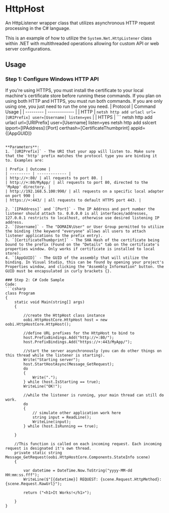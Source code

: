 # HttpHost
An HttpListener wrapper class that utilizes asynchronous HTTP request processing in the C# language.

This is an example of how to utilize the `System.Net.HttpListener` class within .NET with multithreaded operations allowing for custom API or web server configurations.

## Usage
### Step 1: Configure Windows HTTP API
If you're using HTTPS, you must install the certificate to your local machine's certificate store before running these commands. If you plan on using both HTTP and HTTPS, you must run both commands. If you are only using one, you just need to run the one you need.
| Protocol | Command Usage |
| --------- | ------------- |
| HTTP | `netsh http add urlacl url=[URIPrefix] user=[Username] listen=yes`  |
| HTTPS | ```
netsh http add urlacl url=[URIPrefix] user=[Username] listen=yes
netsh http add sslcert ipport=[IPAddress]:[Port] certhash=[CertificateThumbprint] appid={[AppGUID]}
```  |

**Parameters**:
1. `[URIPrefix]` - The URI that your app will listen to. Make sure that the 'http' prefix matches the protocol type you are binding it to. Examples are:

| Prefix | Outcome |
| --------- | ------------- |
| http://+:80/ | all requests to port 80. |
| http://+:80/MyApp/ | all requests to port 80, directed to the 'MyApp' directory. |
| http://192.168.5.100:990/ | all requests on a specific local adapter on port 990 |
| https://+:443/ | all requests to default HTTPS port 443. |

2. `[IPAddress]` and `[Port]` - The IP Address and port number the listener should attach to. 0.0.0.0 is all interfaces/addresses, 127.0.0.1 restricts to localhost, otherwise use desired listening IP address.
2. `[Username]` - The "DOMAIN\User" or User Group permitted to utilize the binding (the keyword "everyone" allows all users to attach listener applications to the prefix entry).
3. `[CertificateThumbprint]` - The SHA Hash of the certificate being bound to the prefix (Found on the "Details" tab on the certificate's properties window. Only works if certificate is installed to local store).
4. `[AppGUID]` - The GUID of the assembly that will utilize the binding. In Visual Studio, this can be found by opening your project's Properties window, and clicking the "Assembly Information" button. the GUID must be encapsulated in curly brackets {}.

### Step 2: C# Code Sample
Code:
```csharp
class Program
{
    static void Main(string[] args)
    {

        //create the HttpHost class instance
        oobi.HttpHostCore.HttpHost host = new oobi.HttpHostCore.HttpHost();

        //define URL prefixes for the HttpHost to bind to
        host.PrefixBindings.Add("http://+:80/");
        host.PrefixBindings.Add("https://+:443/MyApp/");

        //start the server asynchronously (you can do other things on this thread while the listener is starting).
        Write("Starting server");
        host.StartHostAsync(Message_GetRequest);
        do
        {
            Write(".");
        } while (host.IsStarting == true);
        WriteLine("OK!");

        //while the listener is running, your main thread can still do work.
        do
        {
            // simulate other application work here
            string input = ReadLine();
            WriteLine(input);
        } while (host.IsRunning == true);

    }

    //This function is called on each incoming request. Each incoming request is designated it's own thread.
    private static string Message_GetRequest(oobi.HttpHostCore.Components.StateInfo scene)
    {

        var datetime = DateTime.Now.ToString("yyyy-MM-dd HH:mm:ss.fff");
        WriteLine($"[{datetime}] REQUEST: {scene.Request.HttpMethod}: {scene.Request.RawUrl}");

        return ("<h1>It Works!</h1>");

    }
}
```

